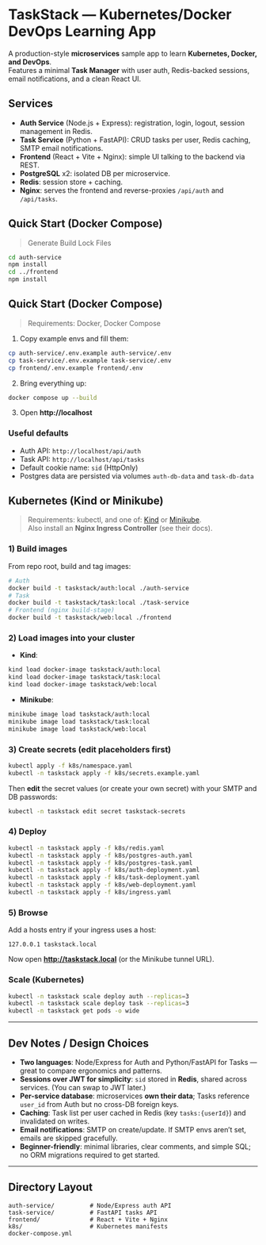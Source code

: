 # TaskStack — Kubernetes/Docker DevOps Learning App

A production-style **microservices** sample app to learn **Kubernetes, Docker, and DevOps**.  
Features a minimal **Task Manager** with user auth, Redis-backed sessions, email notifications, and a clean React UI.

## Services

- **Auth Service** (Node.js + Express): registration, login, logout, session management in Redis.
- **Task Service** (Python + FastAPI): CRUD tasks per user, Redis caching, SMTP email notifications.
- **Frontend** (React + Vite + Nginx): simple UI talking to the backend via REST.
- **PostgreSQL** x2: isolated DB per microservice.
- **Redis**: session store + caching.
- **Nginx**: serves the frontend and reverse-proxies `/api/auth` and `/api/tasks`.

## Quick Start (Docker Compose)

> Generate Build Lock Files

```bash
cd auth-service
npm install
cd ../frontend
npm install
```

## Quick Start (Docker Compose)

> Requirements: Docker, Docker Compose

1) Copy example envs and fill them:
```bash
cp auth-service/.env.example auth-service/.env
cp task-service/.env.example task-service/.env
cp frontend/.env.example frontend/.env
```
2) Bring everything up:
```bash
docker compose up --build
```
3) Open **http://localhost**

### Useful defaults

- Auth API: `http://localhost/api/auth`
- Task API: `http://localhost/api/tasks`
- Default cookie name: `sid` (HttpOnly)
- Postgres data are persisted via volumes `auth-db-data` and `task-db-data`

## Kubernetes (Kind or Minikube)

> Requirements: kubectl, and one of: [Kind](https://kind.sigs.k8s.io) or [Minikube](https://minikube.sigs.k8s.io).  
> Also install an **Nginx Ingress Controller** (see their docs).

### 1) Build images
From repo root, build and tag images:
```bash
# Auth
docker build -t taskstack/auth:local ./auth-service
# Task
docker build -t taskstack/task:local ./task-service
# Frontend (nginx build-stage)
docker build -t taskstack/web:local ./frontend
```

### 2) Load images into your cluster
- **Kind**:
```bash
kind load docker-image taskstack/auth:local
kind load docker-image taskstack/task:local
kind load docker-image taskstack/web:local
```
- **Minikube**:
```bash
minikube image load taskstack/auth:local
minikube image load taskstack/task:local
minikube image load taskstack/web:local
```

### 3) Create secrets (edit placeholders first)
```bash
kubectl apply -f k8s/namespace.yaml
kubectl -n taskstack apply -f k8s/secrets.example.yaml
```
Then **edit** the secret values (or create your own secret) with your SMTP and DB passwords:
```bash
kubectl -n taskstack edit secret taskstack-secrets
```

### 4) Deploy
```bash
kubectl -n taskstack apply -f k8s/redis.yaml
kubectl -n taskstack apply -f k8s/postgres-auth.yaml
kubectl -n taskstack apply -f k8s/postgres-task.yaml
kubectl -n taskstack apply -f k8s/auth-deployment.yaml
kubectl -n taskstack apply -f k8s/task-deployment.yaml
kubectl -n taskstack apply -f k8s/web-deployment.yaml
kubectl -n taskstack apply -f k8s/ingress.yaml
```

### 5) Browse
Add a hosts entry if your ingress uses a host:
```
127.0.0.1 taskstack.local
```
Now open **http://taskstack.local** (or the Minikube tunnel URL).

### Scale (Kubernetes)
```bash
kubectl -n taskstack scale deploy auth --replicas=3
kubectl -n taskstack scale deploy task --replicas=3
kubectl -n taskstack get pods -o wide
```

---

## Dev Notes / Design Choices

- **Two languages**: Node/Express for Auth and Python/FastAPI for Tasks — great to compare ergonomics and patterns.
- **Sessions over JWT for simplicity**: `sid` stored in **Redis**, shared across services. (You can swap to JWT later.)
- **Per-service database**: microservices **own their data**; Tasks reference `user_id` from Auth but no cross-DB foreign keys.
- **Caching**: Task list per user cached in Redis (key `tasks:{userId}`) and invalidated on writes.
- **Email notifications**: SMTP on create/update. If SMTP envs aren’t set, emails are skipped gracefully.
- **Beginner-friendly**: minimal libraries, clear comments, and simple SQL; no ORM migrations required to get started.

---

## Directory Layout

```
auth-service/          # Node/Express auth API
task-service/          # FastAPI tasks API
frontend/              # React + Vite + Nginx
k8s/                   # Kubernetes manifests
docker-compose.yml
```
